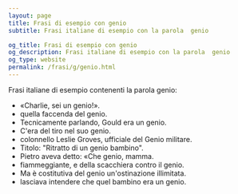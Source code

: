 ```yaml
---
layout: page
title: Frasi di esempio con genio 
subtitle: Frasi italiane di esempio con la parola  genio

og_title: Frasi di esempio con genio 
og_description: Frasi italiane di esempio con la parola  genio
og_type: website
permalink: /frasi/g/genio.html
---
```


Frasi italiane di esempio contenenti la parola genio:


- «Charlie, sei un genio!».
- quella faccenda del genio.
- Tecnicamente parlando, Gould era un genio.
- C'era del tiro nel suo genio.
- colonnello Leslie Groves, ufficiale del Genio militare.
- Titolo: "Ritratto di un genio bambino".
- Pietro aveva detto: «Che genio, mamma.
- fiammeggiante, e della scacchiera contro il genio.
- Ma è costitutiva del genio un'ostinazione illimitata.
- lasciava intendere che quel bambino era un genio.
